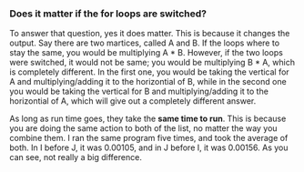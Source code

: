 ### Does it matter if the for loops are switched?
To answer that question, yes it does matter. This is because it changes the output. Say there are two martices, called A and B. If the loops
where to stay the same, you would be multiplying A * B. However, if the two loops were switched, it would not be same; you would be multiplying
B * A, which is completely different. In the first one, you would be taking the vertical for A and multiplying/adding it to the horizontial of B,
while in the second one you would be taking the vertical for B and multiplying/adding it to the horizontial of A, which will give out a completely 
different answer. 

As long as run time goes, they take the **same time to run**. This is because you are doing the same action to both of the list, no matter the way you combine them. I ran the same program five times, and took the average of both. In I before J, it was 0.00105, and in J before I, it was 0.00156. As you can see, not really a big difference.
  
